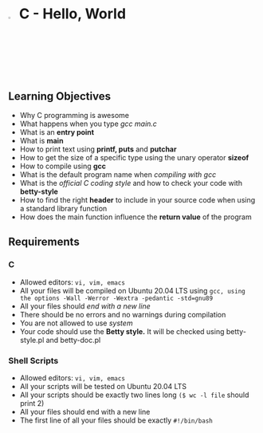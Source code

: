 
# <a> <img src="https://upload.wikimedia.org/wikipedia/commons/thumb/1/18/C_Programming_Language.svg/1200px-C_Programming_Language.svg.png" width=3% heigth=3% ></img></a>  C - Hello, World



## Learning Objectives

- Why C programming is awesome
- What happens when you type *gcc main.c*
- What is an **entry point**
- What is **main**
- How to print text using **printf, puts** and **putchar**
- How to get the size of a specific type using the unary operator **sizeof**
- How to compile using **gcc**
- What is the default program name when *compiling with gcc*
- What is the *official C coding style* and how to check your code with **betty-style**
- How to find the right **header** to include in your source code when using a standard library function
- How does the main function influence the **return value** of the program
## Requirements
### C
- Allowed editors: `vi, vim, emacs`
- All your files will be compiled on Ubuntu 20.04 LTS using `gcc, using the options -Wall -Werror -Wextra -pedantic -std=gnu89`
- All your files should *end with a new line*
- There should be no errors and no warnings during compilation
- You are not allowed to use *system*
- Your code should use the **Betty style.** It will be checked using betty-style.pl and betty-doc.pl

### Shell Scripts
- Allowed editors: `vi, vim, emacs`
- All your scripts will be tested on Ubuntu 20.04 LTS
- All your scripts should be exactly two lines long `($ wc -l file` should print 2)
- All your files should end with a new line
- The first line of all your files should be exactly `#!/bin/bash`
